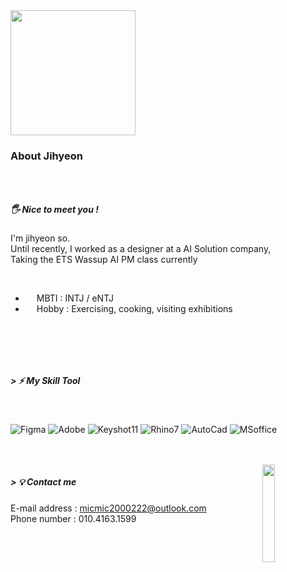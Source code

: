 
<!--Header Name-->
<img src="https://media.tenor.com/4GtNq6vuPacAAAAM/patrick-star.gif" width="200"/>    

### About Jihyeon

## 

<br/>

#####  🖐 Nice to meet you !

I'm jihyeon so.   
Until recently, I worked as a designer at a AI Solution company,   
Taking the ETS Wassup AI PM class currently

<br/>

- &emsp; MBTI : INTJ / eNTJ <br/>
- &emsp; Hobby : Exercising, cooking, visiting exhibitions

</p>

<br/>

##

<br/>

##### > ⚡ My Skill Tool

<br/>
 
![Figma](https://img.shields.io/badge/Figma-000000?style=for-the-badge&logo=Figma&logoColor=white)
![Adobe](https://img.shields.io/badge/Adobe-000000?style=for-the-badge&logo=Adobe&logoColor=white)
![Keyshot11](https://img.shields.io/badge/Keyshot11-000000?style=for-the-badge&logo=Keyshot11&logoColor=white)
![Rhino7](https://img.shields.io/badge/Rhino7-000000?style=for-the-badge&logo=Rhino7&logoColor=white)
![AutoCad](https://img.shields.io/badge/AutoCad-000000?style=for-the-badge&logo=AutoCad&logoColor=white)
![MSoffice](https://img.shields.io/badge/MSoffice-000000?style=for-the-badge&logo=MSoffice&logoColor=white)

<br/>
<br/>

  <img align="right" width="20%" src="https://item.kakaocdn.net/do/211bc9a01e598bd931dc90660d9f2a2e7f9f127ae3ca5dc7f0f6349aebcdb3c4">
</div>

##### > 💡 Contact me



E-mail address : micmic2000222@outlook.com   
Phone number : 010.4163.1599






